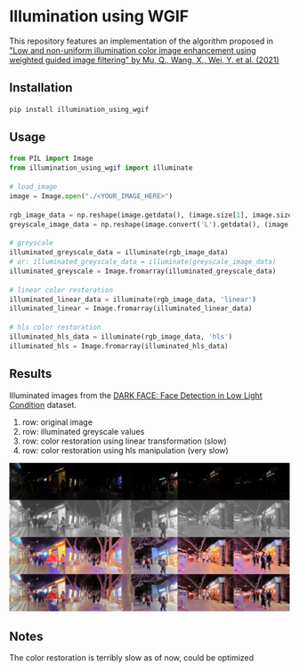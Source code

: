 # Illumination using WGIF

This repository features an implementation of the algorithm proposed in ["Low and non-uniform illumination color image enhancement using weighted guided image filtering" by Mu, Q., Wang, X., Wei, Y. et al. (2021)](https://doi.org/10.1007/s41095-021-0232-x)

## Installation
```cmd
pip install illumination_using_wgif
```

## Usage

```python
from PIL import Image
from illumination_using_wgif import illuminate

# load_image
image = Image.open("./<YOUR_IMAGE_HERE>")

rgb_image_data = np.reshape(image.getdata(), (image.size[1], image.size[0], 3))
greyscale_image_data = np.reshape(image.convert('L').getdata(), (image.size[1], image.size[0]))

# greyscale
illuminated_greyscale_data = illuminate(rgb_image_data)
# or: illuminated_greyscale_data = illuminate(greyscale_image_data)
illuminated_greyscale = Image.fromarray(illuminated_greyscale_data)

# linear color restoration
illuminated_linear_data = illuminate(rgb_image_data, 'linear')
illuminated_linear = Image.fromarray(illuminated_linear_data)

# hls color restoration
illuminated_hls_data = illuminate(rgb_image_data, 'hls')
illuminated_hls = Image.fromarray(illuminated_hls_data)
```

## Results
Illuminated images from the [DARK FACE: Face Detection in Low Light Condition](https://flyywh.github.io/CVPRW2019LowLight/) dataset.
1. row: original image
2. row: illuminated greyscale values
3. row: color restoration using linear transformation (slow)
4. row: color restoration using hls manipulation (very slow)

![Illuminated images from the DARK FACE dataset](/assets/Illumination-result.png)

## Notes
The color restoration is terribly slow as of now, could be optimized